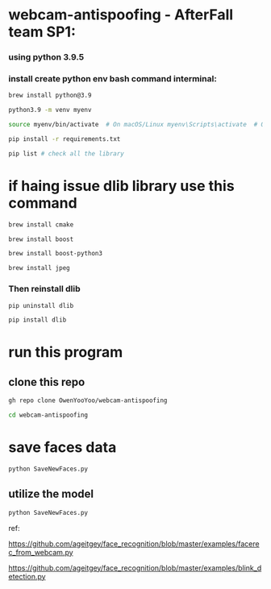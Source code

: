 # webcam-antispoofing - AfterFall team SP1:

### using python 3.9.5

### install create python env bash command interminal:
```bash
brew install python@3.9  

python3.9 -m venv myenv

source myenv/bin/activate  # On macOS/Linux myenv\Scripts\activate  # On Windows

pip install -r requirements.txt

pip list # check all the library
```

# if haing issue dlib library use this command 
```bash
brew install cmake

brew install boost

brew install boost-python3

brew install jpeg
```

### Then reinstall dlib
```bash
pip uninstall dlib

pip install dlib
```
# run this program

## clone this repo
```bash
gh repo clone OwenYooYoo/webcam-antispoofing
```
```bash
cd webcam-antispoofing
```
# save faces data

```bash
python SaveNewFaces.py

```
## utilize the model 

```bash
python SaveNewFaces.py

```

ref:

https://github.com/ageitgey/face_recognition/blob/master/examples/facerec_from_webcam.py

https://github.com/ageitgey/face_recognition/blob/master/examples/blink_detection.py
